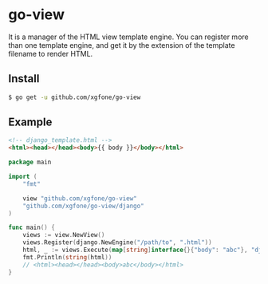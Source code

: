 # go-view

It is a manager of the HTML view template engine. You can register more than one template engine, and get it by the extension of the template filename to render HTML.

## Install

```bash
$ go get -u github.com/xgfone/go-view
```

## Example

```html
<!-- django_template.html -->
<html><head></head><body>{{ body }}</body></html>
```

```go
package main

import (
    "fmt"

    view "github.com/xgfone/go-view"
    "github.com/xgfone/go-view/django"
)

func main() {
    views := view.NewView()
    views.Register(django.NewEngine("/path/to", ".html"))
    html, _ := views.Execute(map[string]interface{}{"body": "abc"}, "django_template.html")
    fmt.Println(string(html))
    // <html><head></head><body>abc</body></html>
}
```